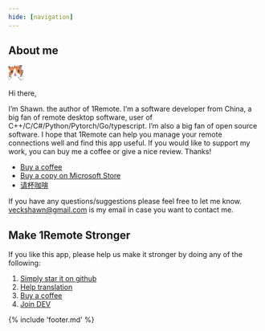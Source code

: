 ```yaml
---
hide: [navigation]
---
```

## About me

![avatar](./img/author_avatar.jpg)

Hi there,

I’m Shawn. the author of 1Remote. I’m a software developer from China, a big fan of remote desktop software, user of C++/C/C#/Python/Pytorch/Go/typescript. I’m also a big fan of open source software. I hope that 1Remote can help you manage your remote connections well and find this app useful.  If you would like to support my work, you can buy me a coffee or give a nice review. Thanks!

- [Buy a coffee](https://ko-fi.com/VShawn)
- [Buy a copy on Microsoft Store](https://www.microsoft.com/store/productId/9PNMNF92JNFP)
- [请杯咖啡](https://raw.githubusercontent.com/1Remote/PRemoteM/Doc/DocPic/others/donate.jpg)

If you have any questions/suggestions please feel free to let me know. [veckshawn@gmail.com](mailto:veckshawn@gmail.com) is my email in case you want to contact me.


## Make 1Remote Stronger

If you like this app, please help us make it stronger by doing any of the following:

1. [Simply star it on github](https://github.com/1Remote/1Remote/)
2. [Help translation](./usage/msic/help-translation.md)
3. [Buy a coffee](https://ko-fi.com/VShawn)
4. [Join DEV](https://github.com/1Remote/1Remote/blob/1Remote_dev/DEVELOP.md)

{% include 'footer.md' %}
